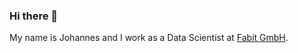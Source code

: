 ### Hi there 👋

My name is Johannes and I work as a Data Scientist at <a href="fabit.app">Fabit GmbH</a>.
